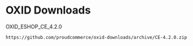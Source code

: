 OXID Downloads
==============

OXID_ESHOP_CE_4.2.0

	https://github.com/proudcommerce/oxid-downloads/archive/CE-4.2.0.zip
